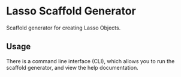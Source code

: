 # Lasso Scaffold Generator

Scaffold generator for creating Lasso Objects.

## Usage

There is a command line interface (CLI), which allows you to run the scaffold generator, 
and view the help documentation.


